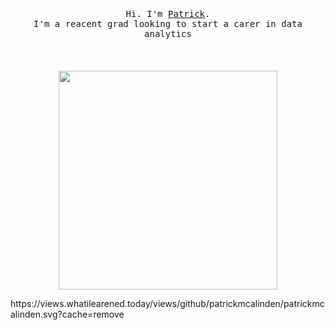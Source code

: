 <p align="center">
  <br>
  <br>
  <br>
  <samp>Hi. I'm <a href="https://www.linkedin.com/in/patrick-mcalinden/">Patrick</a>.<br> I'm a reacent grad looking to start a carer in data analytics</samp>
  <br>
  <br>
  <br>
  <br>
  <img src="https://media-s3-us-east-1.ceros.com/fatherly/images/2021/01/20/71e76813c5d8770e11cd4882450d2aba/04-luckysiderun-nobox.gif" width="350" />
</p>

<p>https://views.whatilearened.today/views/github/patrickmcalinden/patrickmcalinden.svg?cache=remove</p>
